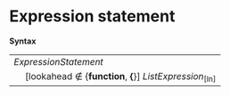 # Expression statement

**Syntax**

<table>
    <tr>
        <td colspan="2"><i>ExpressionStatement</i></td>
    </tr>
    <tr>
        <td>&nbsp;</td><td>[lookahead ∉ {<b>function</b>, <b>&#x7B;</b>}] <i>ListExpression</i><sub>[In]</sub></td>
    </tr>
</table>